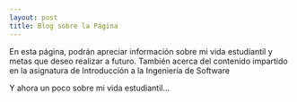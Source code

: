 ```yaml
---
layout: post
title: Blog sobre la Página 
---
```

En esta página, podrán apreciar información sobre mi vida estudiantil y metas que deseo realizar a futuro. También acerca del contenido impartido en la asignatura de Introducción a la Ingeniería de Software 

Y ahora un poco sobre mi vida estudiantil...

